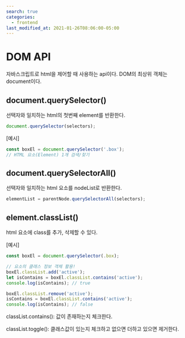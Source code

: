 ```yaml
---
search: true
categories: 
  - frontend
last_modified_at: 2021-01-26T08:06:00-05:00
---
```


# DOM API

자바스크립트로 html을 제어할 때 사용하는 api이다. DOM의 최상위 객체는 document이다.



## document.querySelector()

선택자와 일치하는 html의 첫번째 element를 반환한다.

```javascript
document.querySelector(selectors);
```

[예시]

```javascript
const boxEl = document.querySelector('.box');
// HTML 요소(Element) 1개 검색/찾기
```



## document.querySelectorAll()

선택자와 일치하는 html 요소를 nodeList로 반환한다.

```js
elementList = parentNode.querySelectorAll(selectors);
```



## element.classList()

html 요소에 class를 추가, 삭제할 수 있다.

[예시]

```javascript
const boxEl = document.querySelector(.box);

// 요소의 클래스 정보 객체 활용!
boxEl.classList.add('active');
let isContains = boxEl.classList.contains('active');
console.log(isContains); // true

boxEl.classList.remove('active');
isContains = boxEl.classList.contains('active');
console.log(isContains); // false
```



classList.contains(): 값이 존재하는지 체크한다.

classList.toggle(): 클래스값이 있는지 체크하고 없으면 더하고 있으면 제거한다.